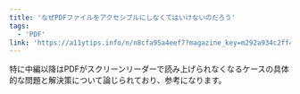 ```yaml
---
title: 'なぜPDFファイルをアクセシブルにしなくてはいけないのだろう'
tags:
  - 'PDF'
link: 'https://a11ytips.info/n/n8cfa95a4eef7?magazine_key=m292a934c2ff4'
---
```


特に中編以降はPDFがスクリーンリーダーで読み上げられなくなるケースの具体的な問題と解決策について論じられており、参考になります。